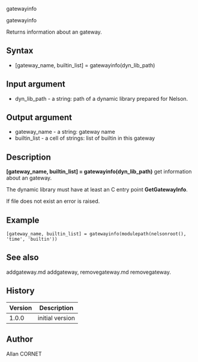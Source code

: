 



gatewayinfo


gatewayinfo

Returns information about an gateway.

## Syntax

- [gateway_name, builtin_list] = gatewayinfo(dyn_lib_path)

## Input argument

 - dyn_lib_path - a string: path of a dynamic library prepared for Nelson.

## Output argument

 - gateway_name - a string: gateway name
 - builtin_list - a cell of strings: list of builtin in this gateway

## Description


  <p><b>[gateway_name, builtin_list] = gatewayinfo(dyn_lib_path)</b> get information about an gateway.</p>
  <p>The dynamic library must have at least an C entry point <b>GetGatewayInfo</b>.</p>
  <p>If file does not exist an error is raised.</p>


## Example

```Nelson
[gateway_name, builtin_list] = gatewayinfo(modulepath(nelsonroot(), 'time', 'builtin'))
```

## See also

addgateway.md addgateway, removegateway.md removegateway.
## History

|Version|Description|
|------|------|
|1.0.0|initial version|


## Author

Allan CORNET



